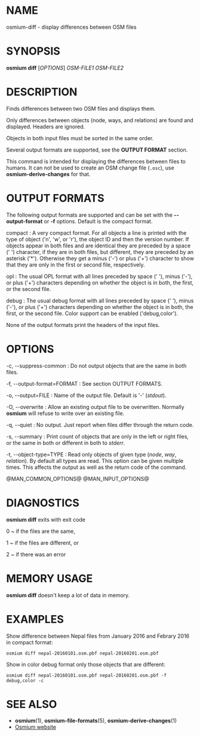
# NAME

osmium-diff - display differences between OSM files


# SYNOPSIS

**osmium diff** \[*OPTIONS*\] *OSM-FILE1* *OSM-FILE2*


# DESCRIPTION

Finds differences between two OSM files and displays them.

Only differences between objects (node, ways, and relations) are found and
displayed. Headers are ignored.

Objects in both input files must be sorted in the same order.

Several output formats are supported, see the **OUTPUT FORMAT** section.

This command is intended for displaying the differences between files to
humans. It can not be used to create an OSM change file (`.osc`), use
**osmium-derive-changes** for that.


# OUTPUT FORMATS

The following output formats are supported and can be set with the
**--output-format** or **-f** options. Default is the compact format.

compact
:   A very compact format. For all objects a line is printed with the type
    of object ('n', 'w', or 'r'), the object ID and then the version number.
    If objects appear in both files and are identical they are preceded by
    a space (' ') character, if they are in both files, but different, they
    are preceded by an asterisk ('*'). Otherwise they get a minus ('-') or
    plus ('+') character to show that they are only in the first or second
    file, respectively.

opl
:   The usual OPL format with all lines preceded by space (' '), minus
    ('-'), or plus ('+') characters depending on whether the object is in both,
    the first, or the second file.

debug
:   The usual debug format with all lines preceded by space (' '), minus
    ('-'), or plus ('+') characters depending on whether the object is in both,
    the first, or the second file. Color support can be enabled ('debug,color').

None of the output formats print the headers of the input files.


# OPTIONS

-c, --suppress-common
:   Do not output objects that are the same in both files.

-f, --output-format=FORMAT
:   See section OUTPUT FORMATS.

-o, --output=FILE
:   Name of the output file. Default is '-' (*stdout*).

-O, --overwrite
:   Allow an existing output file to be overwritten. Normally **osmium** will
    refuse to write over an existing file.

-q, --quiet
:   No output. Just report when files differ through the return code.

-s, --summary
:   Print count of objects that are only in the left or right files, or the
    same in both or different in both to *stderr*.

-t, --object-type=TYPE
:   Read only objects of given type (*node*, *way*, *relation*).
    By default all types are read. This option can be given multiple times.
    This affects the output as well as the return code of the command.

@MAN_COMMON_OPTIONS@
@MAN_INPUT_OPTIONS@

# DIAGNOSTICS

**osmium diff** exits with exit code

0
  ~ if the files are the same,

1
  ~ if the files are different, or

2
  ~ if there was an error


# MEMORY USAGE

**osmium diff** doesn't keep a lot of data in memory.


# EXAMPLES

Show difference between Nepal files from January 2016 and Febrary 2016 in
compact format:

    osmium diff nepal-20160101.osm.pbf nepal-20160201.osm.pbf

Show in color debug format only those objects that are different:

    osmium diff nepal-20160101.osm.pbf nepal-20160201.osm.pbf -f debug,color -c


# SEE ALSO

* **osmium**(1), **osmium-file-formats**(5), **osmium-derive-changes**(1)
* [Osmium website](http://osmcode.org/osmium-tool/)

